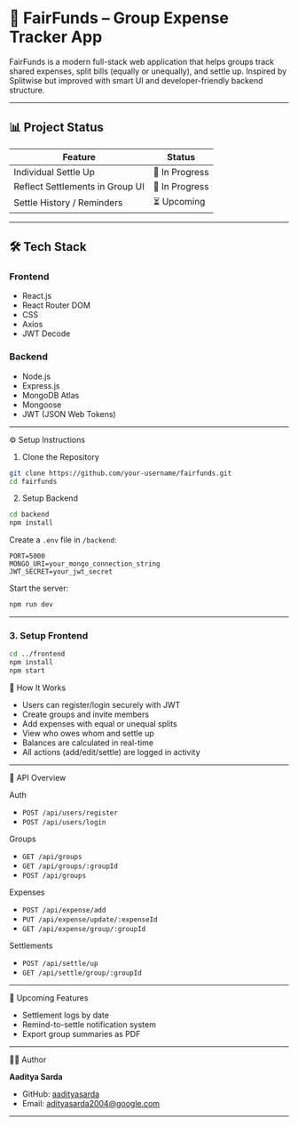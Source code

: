 # 💸 FairFunds – Group Expense Tracker App

FairFunds is a modern full-stack web application that helps groups track shared expenses, split bills (equally or unequally), and settle up. Inspired by Splitwise but improved with smart UI and developer-friendly backend structure.

---

## 📊 Project Status

| Feature                          | Status         |
|----------------------------------|----------------|
| Individual Settle Up             | 🔄 In Progress  |
| Reflect Settlements in Group UI  | 🔄 In Progress  |
| Settle History / Reminders       | ⏳ Upcoming     |
---

## 🛠 Tech Stack

### Frontend
- React.js
- React Router DOM
- CSS
- Axios
- JWT Decode

### Backend
- Node.js
- Express.js
- MongoDB Atlas
- Mongoose
- JWT (JSON Web Tokens)

---

⚙️ Setup Instructions

1. Clone the Repository

```bash
git clone https://github.com/your-username/fairfunds.git
cd fairfunds
```

2. Setup Backend

```bash
cd backend
npm install
```

Create a `.env` file in `/backend`:

```
PORT=5000
MONGO_URI=your_mongo_connection_string
JWT_SECRET=your_jwt_secret
```

Start the server:

```bash
npm run dev
```

---

### 3. Setup Frontend

```bash
cd ../frontend
npm install
npm start
```

🚀 How It Works

- Users can register/login securely with JWT
- Create groups and invite members
- Add expenses with equal or unequal splits
- View who owes whom and settle up
- Balances are calculated in real-time
- All actions (add/edit/settle) are logged in activity

---

🔗 API Overview

Auth
- `POST /api/users/register`
- `POST /api/users/login`

Groups
- `GET /api/groups`
- `GET /api/groups/:groupId`
- `POST /api/groups`

Expenses
- `POST /api/expense/add`
- `PUT /api/expense/update/:expenseId`
- `GET /api/expense/group/:groupId`

Settlements
- `POST /api/settle/up`
- `GET /api/settle/group/:groupId`

---

🧩 Upcoming Features

- Settlement logs by date  
- Remind-to-settle notification system  
- Export group summaries as PDF  

---

👨‍💻 Author

**Aaditya Sarda**  
- GitHub: [aadityasarda](https://github.com/aadityasarda)  
- Email: adityasarda2004@google.com

---
